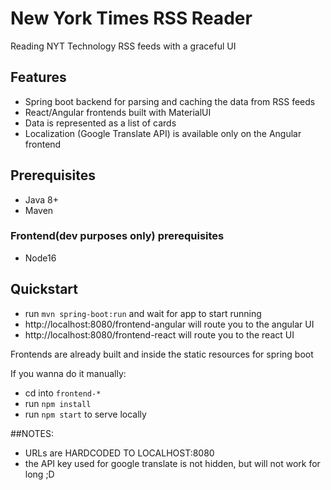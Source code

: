 # New York Times RSS Reader

Reading NYT Technology RSS feeds with a graceful UI

## Features
- Spring boot backend for parsing and caching the data from RSS feeds
- React/Angular frontends built with MaterialUI
- Data is represented as a list of cards
- Localization (Google Translate API) is available only on the Angular frontend

## Prerequisites
- Java 8+
- Maven
### Frontend(dev purposes only) prerequisites
- Node16

## Quickstart

- run `mvn spring-boot:run` and wait for app to start running
- http://localhost:8080/frontend-angular will route you to the angular UI
- http://localhost:8080/frontend-react will route you to the react UI


Frontends are already built and inside the static resources for spring boot

If you wanna do it manually:

- cd into `frontend-*`
- run `npm install`
- run `npm start` to serve locally

##NOTES:
- URLs are HARDCODED TO LOCALHOST:8080
- the API key used for google translate is not hidden, but will not work for long ;D
